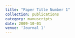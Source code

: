 ```yaml
---
title: "Paper Title Number 1"
collection: publications
category: manuscripts
date: 2009-10-01
venue: 'Journal 1'
---
```

